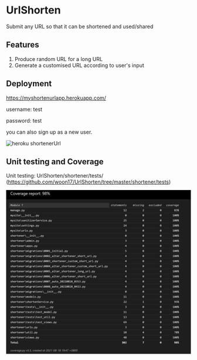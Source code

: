 # UrlShorten
Submit any URL so that it can be shortened and used/shared

## Features
1. Produce random URL for a long URL
2. Generate a customised URL according to user's input

## Deployment
https://myshortenurlapp.herokuapp.com/

username: test

password: test

you can also sign up as a new user. 

![heroku shortenerUrl](https://github.com/woon17/UrlShorten/blob/main/docs/images/myshortenurlappHeroku.PNG)
## Unit testing and Coverage

Unit testing: UrlShorten/shortener/tests/ (https://github.com/woon17/UrlShorten/tree/master/shortener/tests)

![coverage report](https://github.com/woon17/UrlShorten/blob/master/docs/images/coverageReport.PNG)
